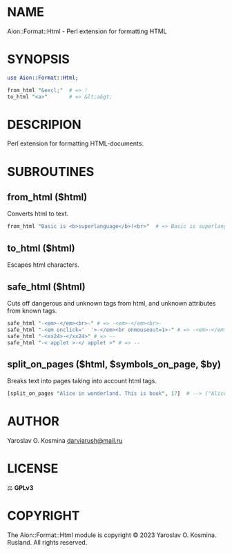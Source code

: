 # NAME

Aion::Format::Html - Perl extension for formatting HTML

# SYNOPSIS

```perl
use Aion::Format::Html;

from_html "&excl;"  # => !
to_html "<a>"       # => &lt;a&gt;
```

# DESCRIPION

Perl extension for formatting HTML-documents.

# SUBROUTINES

## from_html ($html)

Converts html to text.

```perl
from_html "Basic is <b>superlanguage</b>!<br>"  # => Basic is superlanguage!\n
```

## to_html ($html)

Escapes html characters.

## safe_html ($html)

Cuts off dangerous and unknown tags from html, and unknown attributes from known tags.

```perl
safe_html "-<em>-</em><br>-" # => -<em>-</em><br>-
safe_html "-<em onclick='  '>-</em><br onmouseout=1>-" # => -<em>-</em><br>-
safe_html "-<xx24>-</xx24>" # => --
safe_html "-< applet >-</ applet >" # => --
```

## split_on_pages ($html, $symbols_on_page, $by)

Breaks text into pages taking into account html tags.

```perl
[split_on_pages "Alice in wonderland. This is book", 17]  # --> ["Alice in wonderland. ", "This is book"]
```

# AUTHOR

Yaroslav O. Kosmina [darviarush@mail.ru](mailto:darviarush@mail.ru)

# LICENSE

⚖ **GPLv3**

# COPYRIGHT

The Aion::Format::Html module is copyright © 2023 Yaroslav O. Kosmina. Rusland. All rights reserved.
